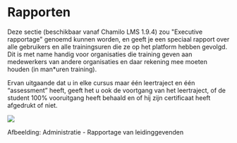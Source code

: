# Rapporten

Deze sectie \(beschikbaar vanaf Chamilo LMS 1.9.4\) zou "Executive rapportage" genoemd kunnen worden, en geeft je een speciaal rapport over alle gebruikers en alle trainingsuren die ze op het platform hebben gevolgd. Dit is met name handig voor organisaties die training geven aan medewerkers van andere organisaties en daar rekening mee moeten houden \(in man\*uren training\).

Ervan uitgaande dat u in elke cursus maar één leertraject en één “assessment” heeft, geeft het u ook de voortgang van het leertraject, of de student 100% vooruitgang heeft behaald en of hij zijn certificaat heeft afgedrukt of niet.

![](../../.gitbook/assets/images38%20%281%29.png)
 
 
Afbeelding: Administratie - Rapportage van leidinggevenden
